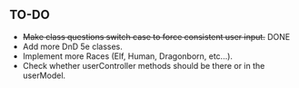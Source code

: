 ## TO-DO

- ~~Make class questions switch case to force consistent user input.~~ DONE
- Add more DnD 5e classes.
- Implement more Races (Elf, Human, Dragonborn, etc...).
- Check whether userController methods should be there or in the userModel.
